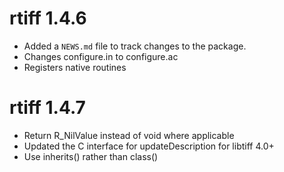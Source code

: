 # rtiff 1.4.6

* Added a `NEWS.md` file to track changes to the package.
* Changes configure.in to configure.ac
* Registers native routines

# rtiff 1.4.7

* Return R_NilValue instead of void where applicable
* Updated the C interface for updateDescription for libtiff 4.0+
* Use inherits() rather than class()
